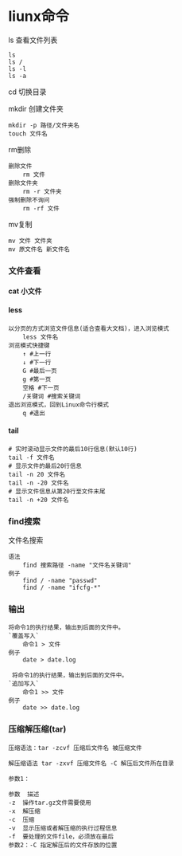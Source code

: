 

# liunx命令

ls 查看文件列表

```
ls
ls /
ls -l
ls -a
```

cd 切换目录

mkdir 创建文件夹

```
mkdir -p 路径/文件夹名
touch 文件名
```

rm删除

```
删除文件
	rm 文件
删除文件夹
	rm -r 文件夹
强制删除不询问
	rm -rf 文件
```

mv复制

```
mv 文件 文件夹
mv 原文件名 新文件名 
```

### 文件查看

#### cat 小文件

#### less

```
以分页的方式浏览文件信息(适合查看大文档)，进入浏览模式
	less 文件名
浏览模式快捷键
	↑ #上一行
    ↓ #下一行
    G #最后一页
    g #第一页
    空格 #下一页
    /关键词 #搜索关键词
退出浏览模式，回到Linux命令行模式
    q #退出
```

#### tail

```
# 实时滚动显示文件的最后10行信息(默认10行)
tail -f 文件名
# 显示文件的最后20行信息
tail -n 20 文件名
tail -n -20 文件名
# 显示文件信息从第20行至文件末尾
tail -n +20 文件名
```

### find搜索

文件名搜索

```
语法
	find 搜索路径 -name "文件名关键词"
例子
	find / -name "passwd"
	find / -name "ifcfg-*"
```

### 输出

```
将命令1的执行结果，输出到后面的文件中。
`覆盖写入`
	命令1 > 文件
例子
	date > date.log

 将命令1的执行结果，输出到后面的文件中。
`追加写入`
	命令1 >> 文件
例子
	date >> date.log
```

### 压缩解压缩(tar)

```
压缩语法：tar -zcvf 压缩后文件名 被压缩文件

解压缩语法 tar -zxvf 压缩文件名 -C 解压后文件所在目录

参数1：

参数	描述
-z	操作tar.gz文件需要使用
-x	解压缩
-c	压缩
-v	显示压缩或者解压缩的执行过程信息
-f	要处理的文件file，必须放在最后
参数2：-C 指定解压后的文件存放的位置
```

